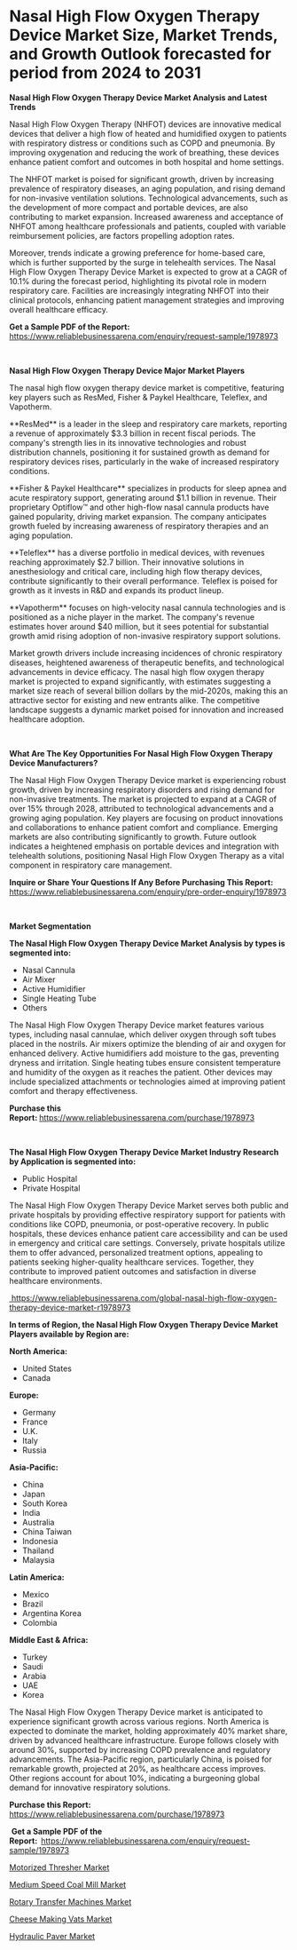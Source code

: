 <p><h1>Nasal High Flow Oxygen Therapy Device Market Size, Market Trends, and Growth Outlook forecasted for period from 2024 to 2031</h1></p><p><strong>Nasal High Flow Oxygen Therapy Device Market Analysis and Latest Trends</strong></p>
<p><p>Nasal High Flow Oxygen Therapy (NHFOT) devices are innovative medical devices that deliver a high flow of heated and humidified oxygen to patients with respiratory distress or conditions such as COPD and pneumonia. By improving oxygenation and reducing the work of breathing, these devices enhance patient comfort and outcomes in both hospital and home settings.</p><p>The NHFOT market is poised for significant growth, driven by increasing prevalence of respiratory diseases, an aging population, and rising demand for non-invasive ventilation solutions. Technological advancements, such as the development of more compact and portable devices, are also contributing to market expansion. Increased awareness and acceptance of NHFOT among healthcare professionals and patients, coupled with variable reimbursement policies, are factors propelling adoption rates.</p><p>Moreover, trends indicate a growing preference for home-based care, which is further supported by the surge in telehealth services. The Nasal High Flow Oxygen Therapy Device Market is expected to grow at a CAGR of 10.1% during the forecast period, highlighting its pivotal role in modern respiratory care. Facilities are increasingly integrating NHFOT into their clinical protocols, enhancing patient management strategies and improving overall healthcare efficacy.</p></p>
<p><strong>Get a Sample PDF of the Report:&nbsp;</strong> <a href="https://www.reliablebusinessarena.com/enquiry/request-sample/1978973?utm_campaign=1726&utm_medium=2&utm_source=Github&utm_content=ia&utm_term=25102024&utm_id=nasal-high-flow-oxygen-therapy-device">https://www.reliablebusinessarena.com/enquiry/request-sample/1978973</a></p>
<p>&nbsp;</p>
<p><strong>Nasal High Flow Oxygen Therapy Device Major Market Players</strong></p>
<p><p>The nasal high flow oxygen therapy device market is competitive, featuring key players such as ResMed, Fisher & Paykel Healthcare, Teleflex, and Vapotherm. </p><p>**ResMed** is a leader in the sleep and respiratory care markets, reporting a revenue of approximately $3.3 billion in recent fiscal periods. The company's strength lies in its innovative technologies and robust distribution channels, positioning it for sustained growth as demand for respiratory devices rises, particularly in the wake of increased respiratory conditions.</p><p>**Fisher & Paykel Healthcare** specializes in products for sleep apnea and acute respiratory support, generating around $1.1 billion in revenue. Their proprietary Optiflow™ and other high-flow nasal cannula products have gained popularity, driving market expansion. The company anticipates growth fueled by increasing awareness of respiratory therapies and an aging population.</p><p>**Teleflex** has a diverse portfolio in medical devices, with revenues reaching approximately $2.7 billion. Their innovative solutions in anesthesiology and critical care, including high flow therapy devices, contribute significantly to their overall performance. Teleflex is poised for growth as it invests in R&D and expands its product lineup.</p><p>**Vapotherm** focuses on high-velocity nasal cannula technologies and is positioned as a niche player in the market. The company's revenue estimates hover around $40 million, but it sees potential for substantial growth amid rising adoption of non-invasive respiratory support solutions.</p><p>Market growth drivers include increasing incidences of chronic respiratory diseases, heightened awareness of therapeutic benefits, and technological advancements in device efficacy. The nasal high flow oxygen therapy market is projected to expand significantly, with estimates suggesting a market size reach of several billion dollars by the mid-2020s, making this an attractive sector for existing and new entrants alike. The competitive landscape suggests a dynamic market poised for innovation and increased healthcare adoption.</p></p>
<p>&nbsp;</p>
<p><strong>What Are The Key Opportunities For Nasal High Flow Oxygen Therapy Device Manufacturers?</strong></p>
<p><p>The Nasal High Flow Oxygen Therapy Device market is experiencing robust growth, driven by increasing respiratory disorders and rising demand for non-invasive treatments. The market is projected to expand at a CAGR of over 15% through 2028, attributed to technological advancements and a growing aging population. Key players are focusing on product innovations and collaborations to enhance patient comfort and compliance. Emerging markets are also contributing significantly to growth. Future outlook indicates a heightened emphasis on portable devices and integration with telehealth solutions, positioning Nasal High Flow Oxygen Therapy as a vital component in respiratory care management.</p></p>
<p><strong>Inquire or Share Your Questions If Any Before Purchasing This Report:</strong> <a href="https://www.reliablebusinessarena.com/enquiry/pre-order-enquiry/1978973?utm_campaign=1726&utm_medium=2&utm_source=Github&utm_content=ia&utm_term=25102024&utm_id=nasal-high-flow-oxygen-therapy-device">https://www.reliablebusinessarena.com/enquiry/pre-order-enquiry/1978973</a></p>
<p>&nbsp;</p>
<p><strong>Market Segmentation</strong></p>
<p><strong>The Nasal High Flow Oxygen Therapy Device Market Analysis by types is segmented into:</strong></p>
<p><ul><li>Nasal Cannula</li><li>Air Mixer</li><li>Active Humidifier</li><li>Single Heating Tube</li><li>Others</li></ul></p>
<p><p>The Nasal High Flow Oxygen Therapy Device market features various types, including nasal cannulae, which deliver oxygen through soft tubes placed in the nostrils. Air mixers optimize the blending of air and oxygen for enhanced delivery. Active humidifiers add moisture to the gas, preventing dryness and irritation. Single heating tubes ensure consistent temperature and humidity of the oxygen as it reaches the patient. Other devices may include specialized attachments or technologies aimed at improving patient comfort and therapy effectiveness.</p></p>
<p><strong>Purchase this Report:&nbsp;</strong><a href="https://www.reliablebusinessarena.com/purchase/1978973?utm_campaign=1726&utm_medium=2&utm_source=Github&utm_content=ia&utm_term=25102024&utm_id=nasal-high-flow-oxygen-therapy-device">https://www.reliablebusinessarena.com/purchase/1978973</a></p>
<p>&nbsp;</p>
<p><strong>The Nasal High Flow Oxygen Therapy Device Market Industry Research by Application is segmented into:</strong></p>
<p><ul><li>Public Hospital</li><li>Private Hospital</li></ul></p>
<p><p>The Nasal High Flow Oxygen Therapy Device Market serves both public and private hospitals by providing effective respiratory support for patients with conditions like COPD, pneumonia, or post-operative recovery. In public hospitals, these devices enhance patient care accessibility and can be used in emergency and critical care settings. Conversely, private hospitals utilize them to offer advanced, personalized treatment options, appealing to patients seeking higher-quality healthcare services. Together, they contribute to improved patient outcomes and satisfaction in diverse healthcare environments.</p></p>
<p><a href="https://www.reliablebusinessarena.com/global-nasal-high-flow-oxygen-therapy-device-market-r1978973?utm_campaign=1726&utm_medium=2&utm_source=Github&utm_content=ia&utm_term=25102024&utm_id=nasal-high-flow-oxygen-therapy-device">&nbsp;https://www.reliablebusinessarena.com/global-nasal-high-flow-oxygen-therapy-device-market-r1978973</a></p>
<p><strong>In terms of Region, the Nasal High Flow Oxygen Therapy Device Market Players available by Region are:</strong></p>
<p>
    <p> <strong> North America: </strong>
        <ul>
            <li>United States</li>
            <li>Canada</li>
        </ul>
        </p> 
    <p> <strong> Europe: </strong>
        <ul>
            <li>Germany</li>
            <li>France</li>
            <li>U.K.</li>
            <li>Italy</li>
            <li>Russia</li>
        </ul>
        </p> 
    <p> <strong> Asia-Pacific: </strong>
        <ul>
            <li>China</li>
            <li>Japan</li>
            <li>South Korea</li>
            <li>India</li>
            <li>Australia</li>
            <li>China Taiwan</li>
            <li>Indonesia</li>
            <li>Thailand</li>
            <li>Malaysia</li>
        </ul>
        </p> 
    <p> <strong> Latin America: </strong>
        <ul>
            <li>Mexico</li>
            <li>Brazil</li>
            <li>Argentina Korea</li>
            <li>Colombia</li>
        </ul>
        </p> 
    <p> <strong> Middle East & Africa: </strong>
        <ul>
            <li>Turkey</li>
            <li>Saudi</li>
            <li>Arabia</li>
            <li>UAE</li>
            <li>Korea</li>
        </ul>
    </p>
    </p>
<p><p>The Nasal High Flow Oxygen Therapy Device market is anticipated to experience significant growth across various regions. North America is expected to dominate the market, holding approximately 40% market share, driven by advanced healthcare infrastructure. Europe follows closely with around 30%, supported by increasing COPD prevalence and regulatory advancements. The Asia-Pacific region, particularly China, is poised for remarkable growth, projected at 20%, as healthcare access improves. Other regions account for about 10%, indicating a burgeoning global demand for innovative respiratory solutions.</p></p>
<p><strong>Purchase this Report: </strong><a href="https://www.reliablebusinessarena.com/purchase/1978973?utm_campaign=1726&utm_medium=2&utm_source=Github&utm_content=ia&utm_term=25102024&utm_id=nasal-high-flow-oxygen-therapy-device">https://www.reliablebusinessarena.com/purchase/1978973</a></p>
<p>&nbsp;<strong>Get a Sample PDF of the Report:&nbsp;&nbsp;</strong><a href="https://www.reliablebusinessarena.com/enquiry/request-sample/1978973?utm_campaign=1726&utm_medium=2&utm_source=Github&utm_content=ia&utm_term=25102024&utm_id=nasal-high-flow-oxygen-therapy-device">https://www.reliablebusinessarena.com/enquiry/request-sample/1978973</a></p>
<p><strong></strong></p>
<p><p><a href="https://www.linkedin.com/pulse/motorized-thresher-landscape-product-spectrum-market-trajectories-2iypf?utm_campaign=1726&utm_medium=2&utm_source=Github&utm_content=ia&utm_term=25102024&utm_id=nasal-high-flow-oxygen-therapy-device">Motorized Thresher Market</a></p><p><a href="https://www.linkedin.com/pulse/medium-speed-coal-mill-market-global-insights-regional-analysis-oa7ef?utm_campaign=1726&utm_medium=2&utm_source=Github&utm_content=ia&utm_term=25102024&utm_id=nasal-high-flow-oxygen-therapy-device">Medium Speed Coal Mill Market</a></p><p><a href="https://issuu.com/reportprime-2/docs/rotary-transfer-machines-market-siz_14f9b3901aef9b?utm_campaign=1726&utm_medium=2&utm_source=Github&utm_content=ia&utm_term=25102024&utm_id=nasal-high-flow-oxygen-therapy-device">Rotary Transfer Machines Market</a></p><p><a href="https://github.com/abbislposival/Market-Research-Report-List-1/blob/main/cheese-making-vats-market.md?utm_campaign=1726&utm_medium=2&utm_source=Github&utm_content=ia&utm_term=25102024&utm_id=nasal-high-flow-oxygen-therapy-device">Cheese Making Vats Market</a></p><p><a href="https://www.linkedin.com/pulse/global-hydraulic-paver-market-pulse-trends-growth-analysis-rldcf?utm_campaign=1726&utm_medium=2&utm_source=Github&utm_content=ia&utm_term=25102024&utm_id=nasal-high-flow-oxygen-therapy-device">Hydraulic Paver Market</a></p></p>